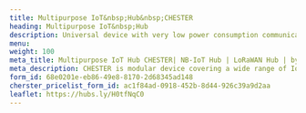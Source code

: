 ```yaml
---
title: Multipurpose IoT&nbsp;Hub&nbsp;CHESTER
heading: Multipurpose IoT&nbsp;Hub
description: Universal device with very low power consumption communicating via LPWAN. It allows the connection of other external elements via a number of interfaces.
menu:
weight: 100
meta_title: Multipurpose IoT Hub CHESTER| NB-IoT Hub | LoRaWAN Hub | by HARDWARIO
meta_description: CHESTER is modular device covering a wide range of IoT applications, communicates through LPWAN technologies, such as NB-IoT or LoRaWAN, even from places where regular internet connectivity is not available. The device features low power consumption and offers a reliable operation from a battery for up to 10 years.
form_id: 68e0201e-eb86-49e8-8170-2d68345ad148
cherster_pricelist_form_id: ac1f84ad-0918-452b-8d44-926c39a9d2aa
leaflet: https://hubs.ly/H0tfNqC0
---
```

